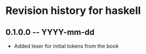 # Revision history for haskell

## 0.1.0.0 -- YYYY-mm-dd

* Added lexer for initial tokens from the book
